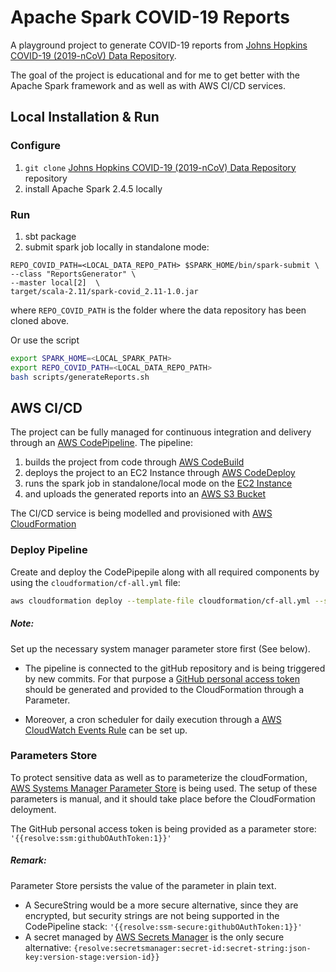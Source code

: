 # Apache Spark COVID-19 Reports

A playground project to generate COVID-19 reports from
[Johns Hopkins COVID-19 (2019-nCoV) Data Repository](https://github.com/CSSEGISandData/COVID-19).

The goal of the project is educational and for me to get better with the Apache Spark framework and as well as with AWS CI/CD services.


## Local Installation & Run

### Configure
1. `git clone` [Johns Hopkins COVID-19 (2019-nCoV) Data Repository](https://github.com/CSSEGISandData/COVID-19) repository
2. install Apache Spark 2.4.5 locally

### Run
1. sbt package
2. submit spark job locally in standalone mode:

```
REPO_COVID_PATH=<LOCAL_DATA_REPO_PATH> $SPARK_HOME/bin/spark-submit \
--class "ReportsGenerator" \
--master local[2]  \
target/scala-2.11/spark-covid_2.11-1.0.jar
``` 

where `REPO_COVID_PATH` is the folder where the data repository has been cloned above.

Or use the script
```bash
export SPARK_HOME=<LOCAL_SPARK_PATH>
export REPO_COVID_PATH=<LOCAL_DATA_REPO_PATH>
bash scripts/generateReports.sh
```

## AWS CI/CD

The project can be fully managed for continuous integration and delivery through an [AWS CodePipeline](https://aws.amazon.com/codepipeline/).
The pipeline:
  1. builds the project from code through [AWS CodeBuild](https://aws.amazon.com/codebuild/)
  2. deploys the project to an EC2 Instance through [AWS CodeDeploy](https://aws.amazon.com/codedeploy/)
  3. runs the spark job in standalone/local mode on the  [EC2 Instance](https://aws.amazon.com/ec2/)
  4. and uploads the generated reports into an [AWS S3 Bucket](https://aws.amazon.com/s3/)
  
  
The CI/CD service is being modelled and provisioned with [AWS CloudFormation](https://aws.amazon.com/cloudformation/)


### Deploy Pipeline 

Create and deploy the CodePipepile along with all required components by using the `cloudformation/cf-all.yml` file:    

```bash
aws cloudformation deploy --template-file cloudformation/cf-all.yml --stack-name spark-covid  --capabilities CAPABILITY_IAM CAPABILITY_NAMED_IAM
```

##### Note:
Set up the necessary system manager parameter store first (See below). 

- The pipeline is connected to the gitHub repository and is being triggered by new commits. For that purpose a
[GitHub personal access token](https://help.github.com/en/github/authenticating-to-github/creating-a-personal-access-token-for-the-command-line) should
be generated and provided to the CloudFormation through a Parameter.

- Moreover, a cron scheduler for daily execution through a [AWS CloudWatch Events Rule](https://docs.aws.amazon.com/AmazonCloudWatch/latest/events/Create-CloudWatch-Events-Scheduled-Rule.html) can be set up.


### Parameters Store

To protect sensitive data as well as to parameterize the cloudFormation, [AWS Systems Manager Parameter Store](https://docs.aws.amazon.com/systems-manager/latest/userguide/systems-manager-parameter-store.html)
is being used.
The setup of these parameters is manual, and it should take place before the CloudFormation deloyment. 


The GitHub personal access token is being provided as a parameter store: `'{{resolve:ssm:githubOAuthToken:1}}'`
##### Remark:
Parameter Store persists the value of the parameter in plain text. 
- A SecureString would be a more secure alternative, since they are encrypted, but security strings are not being supported in the CodePipeline stack:
`'{{resolve:ssm-secure:githubOAuthToken:1}}'`
- A secret managed by [AWS Secrets Manager](https://aws.amazon.com/secrets-manager/) is the only secure alternative:
`{resolve:secretsmanager:secret-id:secret-string:json-key:version-stage:version-id}}`